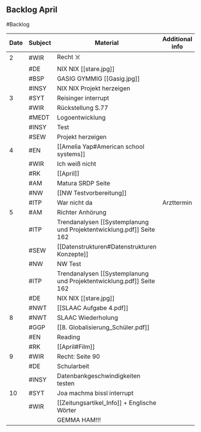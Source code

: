## Backlog April
#Backlog

| Date | Subject | Material                                                             | Additional info |
| ---- | ------- | -------------------------------------------------------------------- | --------------- |
| 2    | #WIR    | Recht ☠️                                                             |                 |
|      | #DE     | NIX NIX [[stare.jpg]]                                                |                 |
|      | #BSP    | GASIG GYMMIG [[Gasig.jpg]]                                           |                 |
|      | #INSY   | NIX NIX Projekt herzeigen                                            |                 |
| 3    | #SYT    | Reisinger interrupt                                                  |                 |
|      | #WIR    | Rückstellung S.77                                                    |                 |
|      | #MEDT   | Logoentwicklung                                                      |                 |
|      | #INSY   | Test                                                                 |                 |
|      | #SEW    | Projekt herzeigen                                                    |                 |
| 4    | #EN     | [[Amelia Yap#American school systems]]                               |                 |
|      | #WIR    | Ich weiß nicht                                                       |                 |
|      | #RK     | [[April]]                                                            |                 |
|      | #AM     | Matura SRDP Seite                                                    |                 |
|      | #NW     | [[NW Testvorbereitung]]                                              |                 |
|      | #ITP    | War nicht da                                                         | Arzttermin      |
| 5    | #AM     | Richter Anhörung                                                     |                 |
|      | #ITP    | Trendanalysen [[Systemplanung und Projektentwicklung.pdf]] Seite 162 |                 |
|      | #SEW    | [[Datenstrukturen#Datenstrukturen Konzepte]]                         |                 |
|      | #NW     | NW Test                                                              |                 |
|      | #ITP    | Trendanalysen [[Systemplanung und Projektentwicklung.pdf]] Seite 162 |                 |
|      | #DE     | NIX NIX [[stare.jpg]]                                                |                 |
|      | #NWT    | [[SLAAC Aufgabe 4.pdf]]                                              |                 |
| 8    | #NWT    | SLAAC Wiederholung                                                   |                 |
|      | #GGP    | [[8. Globalisierung_Schüler.pdf]]                                    |                 |
|      | #EN     | Reading                                                              |                 |
|      | #RK     | [[April#Film]]                                                       |                 |
| 9    | #WIR    | Recht: Seite 90                                                      |                 |
|      | #DE     | Schularbeit                                                          |                 |
|      | #INSY   | Datenbankgeschwindigkeiten testen                                    |                 |
| 10   | #SYT    | Joa machma bissl interrupt                                           |                 |
|      | #WIR    | [[Zeitungsartikel_Info]] + Englische Wörter                          |                 |
|      |         | GEMMA HAM!!!                                                         |                 |
